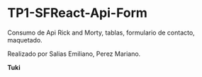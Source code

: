 # TP1-SFReact-Api-Form

Consumo de Api Rick and Morty, tablas, formulario de contacto, maquetado.

Realizado por Salias Emiliano, Perez Mariano.

**Tuki**
